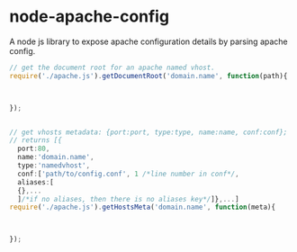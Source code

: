 # node-apache-config
A node js library to expose apache configuration details by parsing apache config. 

```javascript
// get the document root for an apache named vhost.
require('./apache.js').getDocumentRoot('domain.name', function(path){



});


// get vhosts metadata: {port:port, type:type, name:name, conf:conf};
// returns [{
  port:80, 
  name:'domain.name', 
  type:'namedvhost', 
  conf:['path/to/config.conf', 1 /*line number in conf*/, 
  aliases:[
  {},...
  ]/*if no aliases, then there is no aliases key*/]},...]
require('./apache.js').getHostsMeta('domain.name', function(meta){



});
```
